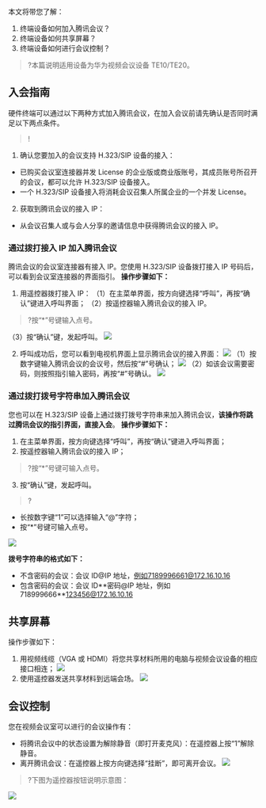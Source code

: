 本文将带您了解：
1.	终端设备如何加入腾讯会议？
2.	终端设备如何共享屏幕？
3.	终端设备如何进行会议控制？

>?本篇说明适用设备为华为视频会议设备 TE10/TE20。

## 入会指南
硬件终端可以通过以下两种方式加入腾讯会议，在加入会议前请先确认是否同时满足以下两点条件。
>!
1. 确认您要加入的会议支持 H.323/SIP 设备的接入：
 - 已购买会议室连接器并发 License 的企业版或商业版账号，其成员账号所召开的会议，都可以允许 H.323/SIP 设备接入。
 - 一个 H.323/SIP 设备接入将消耗会议召集人所属企业的一个并发 License。
2. 获取到腾讯会议的接入 IP：
 - 从会议召集人或与会人分享的邀请信息中获得腾讯会议的接入 IP。

### 通过拨打接入 IP 加入腾讯会议
腾讯会议的会议室连接器有接入 IP。您使用 H.323/SIP 设备拨打接入 IP 号码后，可以看到会议室连接器的界面指引。
**操作步骤如下：**
1. 用遥控器拨打接入 IP：
（1）在主菜单界面，按方向键选择“呼叫”，再按“确认”键进入呼叫界面；
（2）按遥控器输入腾讯会议的接入 IP。
>?按“\*”号键输入点号。

 （3）按“确认”键，发起呼叫。
![](https://main.qcloudimg.com/raw/58b93b1d17be87ee65845a75d0271670.png)

2. 呼叫成功后，您可以看到电视机界面上显示腾讯会议的接入界面：
![](https://main.qcloudimg.com/raw/e9216c1a753dbfb91daa7576da233e17.png)
（1）按数字键输入腾讯会议的会议号，然后按“#”号确认；
![](https://main.qcloudimg.com/raw/17a7893b2382a8e8bb666b78f1e807a7.png)
（2）如该会议需要密码，则按照指引输入密码，再按“#”号确认。
![](https://main.qcloudimg.com/raw/6b720dcd084f24ee2df13f3d3cf9583d.png)

### 通过拨打拨号字符串加入腾讯会议
您也可以在 H.323/SIP 设备上通过拨打拨号字符串来加入腾讯会议，**该操作将跳过腾讯会议的指引界面，直接入会**。
**操作步骤如下：**
1. 在主菜单界面，按方向键选择“呼叫”，再按“确认”键进入呼叫界面；
2. 按遥控器输入腾讯会议的接入 IP；
>?按“\*”号键可输入点号。

3. 按“确认”键，发起呼叫。
>?
 - 长按数字键“1”可以选择输入“@”字符；
 - 按“\*”号键可输入点号。

![](https://main.qcloudimg.com/raw/02ca636baf74410ced3b866d72ea303e.png)

**拨号字符串的格式如下：**
- 不含密码的会议：会议 ID@IP 地址，例如7189996661@172.16.10.16
- 包含密码的会议：会议 ID\*\*密码@IP 地址，例如718999666**123456@172.16.10.16
 

## 共享屏幕
操作步骤如下：
1. 用视频线缆（VGA 或 HDMI）将您共享材料所用的电脑与视频会议设备的相应接口相连；
![](https://main.qcloudimg.com/raw/b28c12f8ef1bf6006a61a386691160f6.png)
2. 使用遥控器发送共享材料到远端会场。
![](https://main.qcloudimg.com/raw/a37788afa761394b8d82eaa9ea49076c.png)

## 会议控制
您在视频会议室可以进行的会议操作有：
- 将腾讯会议中的状态设置为解除静音（即打开麦克风）：在遥控器上按“1”解除静音。
- 离开腾讯会议：在遥控器上按方向键选择“挂断”，即可离开会议。
![](https://main.qcloudimg.com/raw/4cbc93407e626d552792349d4fd7430d.png)

>?下图为遥控器按钮说明示意图：

![](https://main.qcloudimg.com/raw/2f273f872fd2ad11a2ce2b4bd81df306.png)
 
